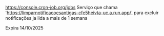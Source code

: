 https://console.cron-job.org/jobs
Serviço que chama 'https://limparnotificacoesantigas-cfe5heivta-uc.a.run.app/` para excluir notificações ja lida a mais de 1 semana

Expira 14/10/2025
